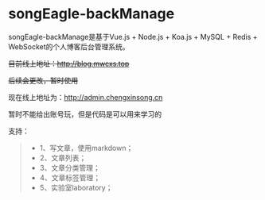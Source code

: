 # songEagle-backManage
songEagle-backManage是基于Vue.js + Node.js + Koa.js + MySQL + Redis + WebSocket的个人博客后台管理系统。

~~目前线上地址：http://blog.mwcxs.top~~

~~后续会更改，暂时使用~~

现在线上地址为：http://admin.chengxinsong.cn

暂时不能给出账号玩，但是代码是可以用来学习的

支持：
> + 1、写文章，使用markdown；
> + 2、文章列表；
> + 3、文章分类管理；
> + 4、文章标签管理；
> + 5、实验室laboratory；




